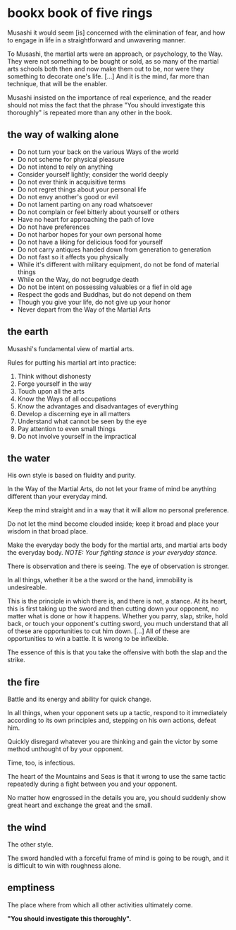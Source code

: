 # bookx book of five rings

Musashi it would seem [is] concerned with the elimination of fear, and how to engage in life in a straightforward and unwavering manner.

To Musashi, the martial arts were an approach, or psychology, to the Way.  They were not something to be bought or sold, as so many of the martial arts schools both then and now make them out to be, nor were they something to decorate one's life.  [...] And it is the mind, far more than technique, that will be the enabler.

Musashi insisted on the importance of real experience, and the reader should not miss the fact that the phrase "You should investigate this thoroughly" is repeated more than any other in the book.

## the way of walking alone

- Do not turn your back on the various Ways of the world
- Do not scheme for physical pleasure
- Do not intend to rely on anything
- Consider yourself lightly; consider the world deeply
- Do not ever think in acquisitive terms
- Do not regret things about your personal life
- Do not envy another's good or evil
- Do not lament parting on any road whatsoever
- Do not complain or feel bitterly about yourself or others
- Have no heart for approaching the path of love
- Do not have preferences
- Do not harbor hopes for your own personal home
- Do not have a liking for delicious food for yourself
- Do not carry antiques handed down from generation to generation
- Do not fast so it affects you physically
- While it's different with military equipment, do not be fond of material 
  things
- While on the Way, do not begrudge death
- Do not be intent on possessing valuables or a fief in old age
- Respect the gods and Buddhas, but do not depend on them
- Though you give your life, do not give up your honor
- Never depart from the Way of the Martial Arts

## the earth

Musashi's fundamental view of martial arts.

Rules for putting his martial art into practice:

1. Think without dishonesty
2. Forge yourself in the way
3. Touch upon all the arts
4. Know the Ways of all occupations
5. Know the advantages and disadvantages of everything
6. Develop a discerning eye in all matters
7. Understand what cannot be seen by the eye
8. Pay attention to even small things
9. Do not involve yourself in the impractical

## the water

His own style is based on fluidity and purity.

In the Way of the Martial Arts, do not let your frame of mind be anything different than your everyday mind.

Keep the mind straight and in a way that it will allow no personal preference.

Do not let the mind become clouded inside; keep it broad and place your wisdom in that broad place.

Make the everyday body the body for the martial arts, and martial arts body the everyday body.  _NOTE: Your fighting stance is your everyday stance._

There is observation and there is seeing.  The eye of observation is stronger.

In all things, whether it be a the sword or the hand, immobility is undesireable.

This is the principle in which there is, and there is not, a stance.  At its heart, this is first taking up the sword and then cutting down your opponent, no matter what is done or how it happens.  Whether you parry, slap, strike, hold back, or touch your opponent's cutting sword, you much understand that all of these are opportunities to cut him down. [...] All of these are opportunities to win a battle.  It is wrong to be inflexible.

The essence of this is that you take the offensive with both the slap and the strike.

## the fire

Battle and its energy and ability for quick change.

In all things, when your opponent sets up a tactic, respond to it immediately according to its own principles and, stepping on his own actions, defeat him.

Quickly disregard whatever you are thinking and gain the victor by some method unthought of by your opponent.

Time, too, is infectious.

The heart of the Mountains and Seas is that it wrong to use the same tactic repeatedly during a fight between you and your opponent.

No matter how engrossed in the details you are, you should suddenly show great heart and exchange the great and the small.

## the wind

The other style.

The sword handled with a forceful frame of mind is going to be rough, and it is difficult to win with roughness alone.

## emptiness

The place where from which all other activities ultimately come.

__"You should investigate this thoroughly".__
